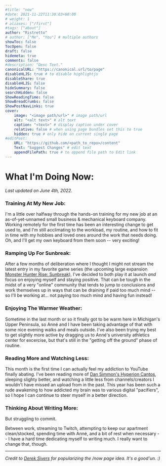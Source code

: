 ```yaml
---
#title: "now"
#date: 2021-11-22T11:30:03+00:00
# weight: 1
# aliases: ["/first"]
#tags: ["about"]
author: "Ristretto"
# author: ["Me", "You"] # multiple authors
showToc: false
TocOpen: false
draft: false
hidemeta: true
comments: false
#description: "Desc Text."
canonicalURL: "https://canonical.url/to/page"
disableHLJS: true # to disable highlightjs
disableShare: true
disableHLJS: false
hideSummary: false
searchHidden: false
ShowReadingTime: false
ShowBreadCrumbs: false
ShowPostNavLinks: true
cover:
    image: "<image path/url>" # image path/url
    alt: "<alt text>" # alt text
    caption: "<text>" # display caption under cover
    relative: false # when using page bundles set this to true
    hidden: true # only hide on current single page
#editPost:
    URL: "https://github.com/<path_to_repo>/content"
    Text: "Suggest Changes" # edit text
    appendFilePath: true # to append file path to Edit link
---
```


# What I'm Doing Now:
*Last updated on June 4th, 2022.*

### Training At My New Job:

I'm a little over halfway through the hands-on training for my new job at an as-of-yet-unnamed small business & mechanical keyboard company. Working remotely for the first time has been an interesting change to get used to, and I'm still acclimating to the workload, my routine, and how to fit in time with my hobbies and loved ones around the work that needs doing. Oh, and I'll get my own keyboard from them soon -- very exciting!

### Ramping Up For Sunbreak:

After a few months of deliberation where I thought I might not stream the latest entry in my favorite game series (the upcoming large expansion [Monster Hunter Rise: Sunbreak](https://www.monsterhunter.com/rise-sunbreak/)), I've decided to both play it at launch *and* focus on enjoying myself and staying positive. That can be tough in the midst of a very "online" community that tends to jump to conclusions and work themselves up in ways that can be draining if paid too much mind -- so I'll be working at... not paying too much mind and having fun instead!

### Enjoying The Warmer Weather:

Sometime in the last month or so it finally got to be warm here in Michigan's Upper Peninsula, so Anné and I have been taking advantage of that with some nice evening walks and meals outside. I've also been trying my best to get slightly more active by dragging us to Anné's university athletics center for excercise, but that's still in the "getting off the ground" phase of routine.

### Reading More and Watching Less:

This month is the first time I can actually feel my addiction to YouTube finally abating. I've been reading more of [Dan Simmon's Hyperion Cantos](https://en.wikipedia.org/wiki/Hyperion_Cantos), sleeping slighty better, and watching a little less from channels/creators I wouldn't have missed an upload from in the past. This year has been such a rude awakening to how addicted my brain was to various digital "pacifiers", so I hope I can continue to steer myself in a better direction.

### Thinking About Writing More:
But struggling to commit. 

Between work, streaming to Twitch, attempting to keep our apartment clean/stocked, spending time with Anné, and a bit of rest when necessary -- I have a hard time dedicating myself to writing much. I really want to change that, though.

---

*Credit to [Derek Sivers](https://sive.rs/nowff) for popularizing the /now page idea. It's a good'un. :)*